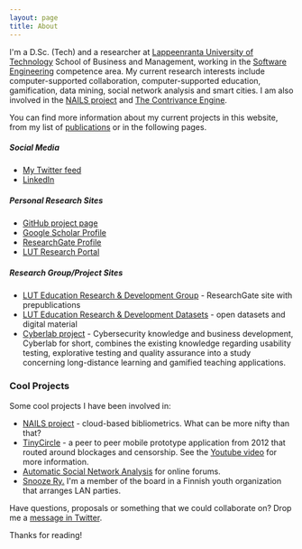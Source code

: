 ```yaml
---
layout: page
title: About
---
```


I'm a D.Sc. (Tech) and a researcher at [Lappeenranta University of Technology](http://www.lut.fi) School of Business and Management, working in the [Software Engineering](http://www.lut.fi/web/en/school-of-business-and-management/research/industrial-engineering-and-management)  competence area. My current research interests include computer-supported collaboration, computer-supported education, gamification, data mining, social network analysis and smart cities. I am also involved in the [NAILS project](http://nailsproject.net) and [The Contrivance Engine](http://www.tce.fi).

You can find more information about my current projects in this website, from my list of [publications](/publications/) or in the following pages.

##### Social Media

 * [My Twitter feed](https://twitter.com/aknutas)
 * [LinkedIn](https://www.linkedin.com/in/anttiknutas)

##### Personal Research Sites

 * [GitHub project page](https://github.com/aknutas/)
 * [Google Scholar Profile](https://scholar.google.com/citations?user=svyPd-YAAAAJ)
 * [ResearchGate Profile](https://www.researchgate.net/profile/Antti_Knutas)
 * [LUT Research Portal](http://research.cc.lut.fi/converis-lut/publicweb/person/9978?show=PUBLICATION)

##### Research Group/Project Sites
 * [LUT Education Research & Development Group](https://www.researchgate.net/project/LUT-Education-Research-Development) - ResearchGate site with prepublications
 * [LUT Education Research & Development Datasets](https://zenodo.org/communities/lut-edu-research/) - open datasets and digital material
 * [Cyberlab project](https://www2.it.lut.fi/GRIP/about) - Cybersecurity knowledge and business development, Cyberlab for short, combines the existing knowledge regarding usability testing, explorative testing and quality assurance into a study concerning long-distance learning and gamified teaching applications.

### Cool Projects

Some cool projects I have been involved in:

* [NAILS project](http://nailsproject.net) - cloud-based bibliometrics. What can be more nifty than that?
* [TinyCircle](https://github.com/aknutas/TinyCircle) - a peer to peer mobile prototype application from 2012 that routed around blockages and censorship. See the [Youtube video](http://youtu.be/N1Uz0OsoEcU) for more information.
* [Automatic Social Network Analysis](https://github.com/aknutas/sna-saga) for online forums.
* [Snooze Ry.](http://www.snooze.fi) I'm a member of the board in a Finnish youth organization that arranges LAN parties.

Have questions, proposals or something that we could collaborate on? Drop me a [message in Twitter](https://twitter.com/aknutas).

Thanks for reading!
